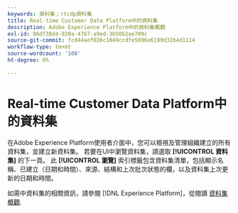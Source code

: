 ```yaml
---
keywords: 資料集；rtcdp資料集
title: Real-time Customer Data Platform中的資料集
description: Adobe Experience Platform中的資料集概觀
exl-id: 86df38d4-820a-4767-a9ed-3b50b2ae709c
source-git-commit: fcd44aef026c1049ccdfe5896e6199d32b4d1114
workflow-type: tm+mt
source-wordcount: '108'
ht-degree: 0%

---
```


# Real-time Customer Data Platform中的資料集

在Adobe Experience Platform使用者介面中，您可以檢視及管理組織建立的所有資料集，並建立新資料集。 若要在UI中瀏覽資料集，請選取 **[!UICONTROL 資料集]** 的下一頁。 此 **[!UICONTROL 瀏覽]** 索引標籤包含資料集清單，包括顯示名稱、已建立（日期和時間）、來源、結構和上次批次狀態的欄，以及資料集上次更新的日期和時間。

如需中資料集的相關資訊，請參閱 [!DNL Experience Platform]，從閱讀 [資料集概觀](../../catalog/datasets/overview.md).
